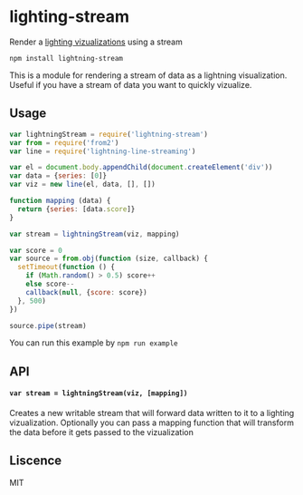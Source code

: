 # lighting-stream

Render a [lighting vizualizations](http://lightning-viz.org/) using a stream

```
npm install lightning-stream
```

This is a module for rendering a stream of data as a lightning visualization. Useful if you have a stream of data you want to quickly vizualize.

## Usage
```js
var lightningStream = require('lightning-stream')
var from = require('from2')
var line = require('lightning-line-streaming')

var el = document.body.appendChild(document.createElement('div'))
var data = {series: [0]}
var viz = new line(el, data, [], [])

function mapping (data) {
  return {series: [data.score]}
}

var stream = lightningStream(viz, mapping)

var score = 0
var source = from.obj(function (size, callback) {
  setTimeout(function () {
    if (Math.random() > 0.5) score++
    else score--
    callback(null, {score: score})
  }, 500)
})

source.pipe(stream)
```

You can run this example by `npm run example`

## API

#### `var stream = lightningStream(viz, [mapping])`
Creates a new writable stream that will forward data written to it to a lighting vizualization. Optionally you can pass a mapping function that will transform the data before it gets passed to the vizualization

## Liscence
MIT
